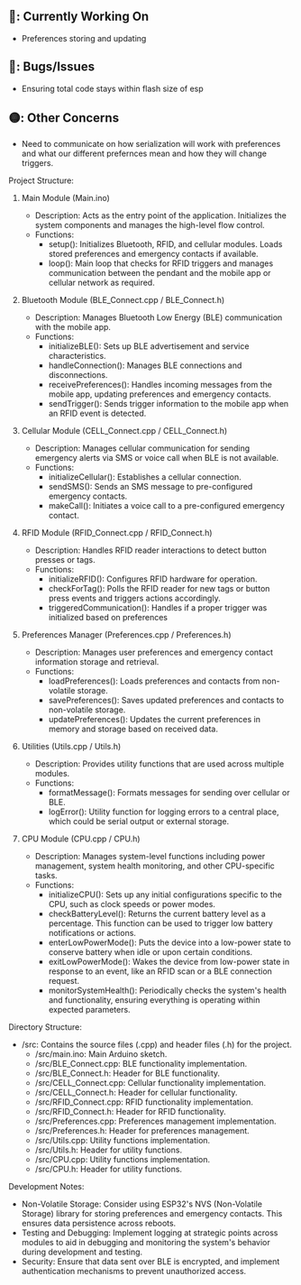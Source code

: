 ## 🔵: Currently Working On
- Preferences storing and updating 

## 🔴: Bugs/Issues
- Ensuring total code stays within flash size of esp

## 🟡: Other Concerns
- Need to communicate on how serialization will work with preferences and what our different prefernces mean and how they will change triggers. 



Project Structure:

1. Main Module (Main.ino)
   - Description: Acts as the entry point of the application. Initializes the system components and manages the high-level flow control.
   - Functions:
     - setup(): Initializes Bluetooth, RFID, and cellular modules. Loads stored preferences and emergency contacts if available.
     - loop(): Main loop that checks for RFID triggers and manages communication between the pendant and the mobile app or cellular network as required.

2. Bluetooth Module (BLE_Connect.cpp / BLE_Connect.h)
   - Description: Manages Bluetooth Low Energy (BLE) communication with the mobile app.
   - Functions:
     - initializeBLE(): Sets up BLE advertisement and service characteristics.
     - handleConnection(): Manages BLE connections and disconnections.
     - receivePreferences(): Handles incoming messages from the mobile app, updating preferences and emergency contacts.
     - sendTrigger(): Sends trigger information to the mobile app when an RFID event is detected.

3. Cellular Module (CELL_Connect.cpp / CELL_Connect.h)
   - Description: Manages cellular communication for sending emergency alerts via SMS or voice call when BLE is not available.
   - Functions:
     - initializeCellular(): Establishes a cellular connection.
     - sendSMS(): Sends an SMS message to pre-configured emergency contacts.
     - makeCall(): Initiates a voice call to a pre-configured emergency contact.

4. RFID Module (RFID_Connect.cpp / RFID_Connect.h)
   - Description: Handles RFID reader interactions to detect button presses or tags.
   - Functions:
     - initializeRFID(): Configures RFID hardware for operation.
     - checkForTag(): Polls the RFID reader for new tags or button press events and triggers actions accordingly.
     - triggeredCommunication(): Handles if a proper trigger was initialized based on preferences

5. Preferences Manager (Preferences.cpp / Preferences.h)
   - Description: Manages user preferences and emergency contact information storage and retrieval.
   - Functions:
     - loadPreferences(): Loads preferences and contacts from non-volatile storage.
     - savePreferences(): Saves updated preferences and contacts to non-volatile storage.
     - updatePreferences(): Updates the current preferences in memory and storage based on received data.

6. Utilities (Utils.cpp / Utils.h)
   - Description: Provides utility functions that are used across multiple modules.
   - Functions:
     - formatMessage(): Formats messages for sending over cellular or BLE.
     - logError(): Utility function for logging errors to a central place, which could be serial output or external storage.

7. CPU Module (CPU.cpp / CPU.h)
   - Description: Manages system-level functions including power management, system health monitoring, and other CPU-specific tasks.
   - Functions:
     - initializeCPU(): Sets up any initial configurations specific to the CPU, such as clock speeds or power modes.
     - checkBatteryLevel(): Returns the current battery level as a percentage. This function can be used to trigger low battery notifications or actions.
     - enterLowPowerMode(): Puts the device into a low-power state to conserve battery when idle or upon certain conditions.
     - exitLowPowerMode(): Wakes the device from low-power state in response to an event, like an RFID scan or a BLE connection request.
     - monitorSystemHealth(): Periodically checks the system's health and functionality, ensuring everything is operating within expected parameters.


Directory Structure:
- /src: Contains the source files (.cpp) and header files (.h) for the project.
  - /src/main.ino: Main Arduino sketch.
  - /src/BLE_Connect.cpp: BLE functionality implementation.
  - /src/BLE_Connect.h: Header for BLE functionality.
  - /src/CELL_Connect.cpp: Cellular functionality implementation.
  - /src/CELL_Connect.h: Header for cellular functionality.
  - /src/RFID_Connect.cpp: RFID functionality implementation.
  - /src/RFID_Connect.h: Header for RFID functionality.
  - /src/Preferences.cpp: Preferences management implementation.
  - /src/Preferences.h: Header for preferences management.
  - /src/Utils.cpp: Utility functions implementation.
  - /src/Utils.h: Header for utility functions.
  - /src/CPU.cpp: Utility functions implementation.
  - /src/CPU.h: Header for utility functions.

Development Notes:
- Non-Volatile Storage: Consider using ESP32's NVS (Non-Volatile Storage) library for storing preferences and emergency contacts. This ensures data persistence across reboots.
- Testing and Debugging: Implement logging at strategic points across modules to aid in debugging and monitoring the system's behavior during development and testing.
- Security: Ensure that data sent over BLE is encrypted, and implement authentication mechanisms to prevent unauthorized access.
